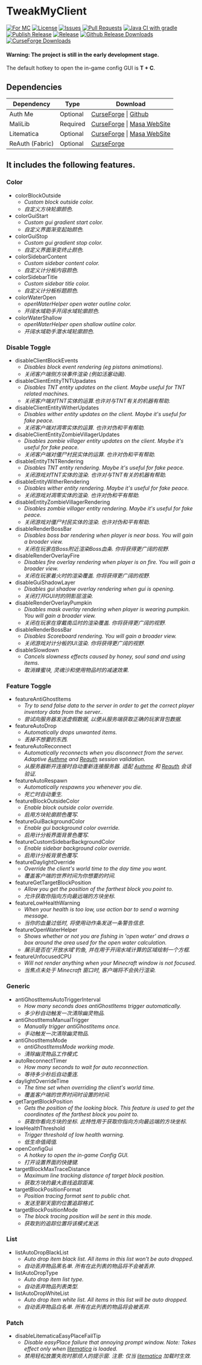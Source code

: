 # TweakMyClient
[![For MC](http://cf.way2muchnoise.eu/versions/For%20MC_478757_all.svg?badge_style=flat)](https://www.curseforge.com/minecraft/mc-mods/tweakmyclient/files)
[![License](https://img.shields.io/github/license/Hendrix-Shen/Tweak-My-Client?style=flat-square)](https://github.com/Hendrix-Shen/Tweak-My-Client/blob/main/LICENSE)
[![Issues](https://img.shields.io/github/issues/Hendrix-Shen/Tweak-My-Client?style=flat-square)](https://github.com/Hendrix-Shen/Tweak-My-Client/issues)
[![Pull Requests](https://img.shields.io/github/issues-pr/Hendrix-Shen/Tweak-My-Client?style=flat-square)](https://github.com/Hendrix-Shen/Tweak-My-Client/pulls)
[![Java CI with gradle](https://img.shields.io/github/workflow/status/Hendrix-Shen/Tweak-My-Client/Java%20CI%20with%20Gradle?label=Java%20CI%20with%20Gradle&style=flat-square)](https://github.com/Hendrix-Shen/Tweak-My-Client/actions/workflows/build.yml)
[![Publish Release](https://img.shields.io/github/workflow/status/Hendrix-Shen/Tweak-My-Client/Publish%20Release?label=Publish%20Release&style=flat-square)](https://github.com/Hendrix-Shen/Tweak-My-Client/actions/workflows/publish.yml)
[![Release](https://img.shields.io/github/v/release/Hendrix-Shen/Tweak-My-Client?include_prereleases&style=flat-square)](https://github.com/Hendrix-Shen/Tweak-My-Client/releases)
[![Github Release Downloads](https://img.shields.io/github/downloads/Hendrix-Shen/Tweak-My-Client/total?label=Github%20Release%20Downloads&style=flat-square)](https://github.com/Hendrix-Shen/Tweak-My-Client/releases)
[![CurseForge Downloads](http://cf.way2muchnoise.eu/478757.svg?badge_style=flat)](https://www.curseforge.com/minecraft/mc-mods/tweakmyclient)
#### Warning: The project is still in the early development stage.
The default hotkey to open the in-game config GUI is **T + C**.
## Dependencies
| Dependency      | Type     | Download                                                                                                                                            |
| --------------- | -------- | --------------------------------------------------------------------------------------------------------------------------------------------------- |
| Auth Me         | Optional | [CurseForge](https://www.curseforge.com/minecraft/mc-mods/auth-me) &#124; [Github](https://github.com/axieum/authme)                                |
| MaliLib         | Required | [CurseForge](https://www.curseforge.com/minecraft/mc-mods/malilib) &#124; [Masa WebSite](https://masa.dy.fi/mcmods/client_mods/?mod=malilib)        |
| Litematica      | Optional | [CurseForge](https://www.curseforge.com/minecraft/mc-mods/litematica) &#124; [Masa WebSite](https://masa.dy.fi/mcmods/client_mods/?mod=litematica)  |
| ReAuth (Fabric) | Optional | [CurseForge](https://www.curseforge.com/minecraft/mc-mods/reauth-fabric)                                                                            |
## It includes the following features.
### Color
+ colorBlockOutside
  - *Custom block outside color.*
  - *自定义方块轮廓颜色.*
+ colorGuiStart
  - *Custom gui gradient start color.*
  - *自定义界面渐变起始颜色.*
+ colorGuiStop
  - *Custom gui gradient stop color.*
  - *自定义界面渐变终止颜色.*
+ colorSidebarContent
  - *Custom sidebar content color.*
  - *自定义计分板内容颜色.*
+ colorSidebarTitle
  - *Custom sidebar title color.*
  - *自定义计分板标题颜色.*
+ colorWaterOpen
  - *openWaterHelper open water outline color.*
  - *开阔水域助手开阔水域轮廓颜色.*
+ colorWaterShallow
  - *openWaterHelper open shallow outline color.*
  - *开阔水域助手潜水域轮廓颜色.*
### Disable Toggle
+ disableClientBlockEvents
  - *Disables block event rendering (eg pistons animations).*
  - *关闭客户端侧方块事件渲染 (例如活塞动画).*
+ disableClientEntityTNTUpadates
  - *Disables TNT entity updates on the client. Maybe useful for TNT related machines.*
  - *关闭客户端对TNT实体的运算.也许对与TNT有关的机器有帮助.*
+ disableClientEntityWitherUpdates
  - *Disables wither entity updates on the client. Maybe it's useful for fake peace.*
  - *关闭客户端对凋零实体的运算. 也许对伪和平有帮助.*
+ disableClientEntityZombieVillagerUpdates
  - *Disables zombie villager entity updates on the client. Maybe it's useful for fake peace.*
  - *关闭客户端对僵尸村民实体的运算. 也许对伪和平有帮助.*
+ disableEntityTNTRendering
  - *Disables TNT entity rendering. Maybe it's useful for fake peace.*
  - *关闭游戏对TNT实体的渲染. 也许对与TNT有关的机器有帮助.*
+ disableEntityWitherRendering
  - *Disables wither entity rendering. Maybe it's useful for fake peace.*
  - *关闭游戏对凋零实体的渲染. 也许对伪和平有帮助.*
+ disableEntityZombieVillagerRendering
  - *Disables zombie villager entity rendering. Maybe it's useful for fake peace.*
  - *关闭游戏对僵尸村民实体的渲染. 也许对伪和平有帮助.*
+ disableRenderBossBar
  - *Disables boss bar rendering when player is near boss. You will gain a broader view.*
  - *关闭在玩家在Boss附近渲染Boss血条. 你将获得更广阔的视野.*
+ disableRenderOverlayFire
  - *Disables fire overlay rendering when player is on fire. You will gain a broader view.*
  - *关闭在玩家着火时的渲染覆盖. 你将获得更广阔的视野.*
+ disableGuiShadowLayer
  - *Disables gui shadow overlay rendering when gui is opening.*
  - *关闭打开GUI时的阴影层渲染.*
+ disableRenderOverlayPumpkin
  - *Disables mask overlay rendering when player is wearing pumpkin. You will gain a broader view.*
  - *关闭在玩家在穿戴南瓜时的渲染覆盖. 你将获得更广阔的视野.*
+ disableRenderBossBar
  - *Disables Scoreboard rendering. You will gain a broader view.*
  - *关闭游戏对计分板的UI渲染. 你将获得更广阔的视野.*
+ disableSlowdown
  - *Cancels slowness effects caused by honey, soul sand and using items.*
  - *取消蜂蜜块, 灵魂沙和使用物品时的减速效果.*
### Feature Toggle
+ featureAntiGhostItems
  - *Try to send false data to the server in order to get the correct player inventory data from the server..*
  - *尝试向服务器发送虚假数据, 以便从服务端获取正确的玩家背包数据.*
+ featureAutoDrop
  - *Automatically drops unwanted items.*
  - *丢掉不想要的东西.*
+ featureAutoReconnect
  - *Automatically reconnects when you disconnect from the server. Adaptive [Authme](https://www.curseforge.com/minecraft/mc-mods/auth-me) and [Reauth](https://www.curseforge.com/minecraft/mc-mods/reauth-fabric) session validation.*
  - *从服务器断开连接时自动重新连接服务器. 适配 [Authme](https://www.curseforge.com/minecraft/mc-mods/auth-me) 和 [Reauth](https://www.curseforge.com/minecraft/mc-mods/reauth-fabric) 会话验证.*
+ featureAutoRespawn
  - *Automatically respawns you whenever you die.*
  - *死亡时自动重生.*
+ featureBlockOutsideColor
  - *Enable block outside color override.*
  - *启用方块轮廓颜色覆写.*
+ featureGuiBackgroundColor
  - *Enable gui background color override.*
  - *启用计分板界面背景色覆写.*
+ featureCustomSidebarBackgroundColor
  - *Enable sidebar background color override.*
  - *启用计分板背景色覆写.*
+ featureDaylightOverride
  - *Override the client's world time to the day time you want.*
  - *覆盖客户端的世界时间为你想要的时间.*
+ featureGetTargetBlockPosition
  - *Allow you get the position of the farthest block you point to.*
  - *允许获取你指向方向最远端的方块坐标.*
+ featureLowHealthWarning
  - *When your health is too low, use action bar to send a warning message.*
  - *当你的血量过低时, 将使用动作条发送一条警告信息.*
+ featureOpenWaterHelper
  - *Shows whether or not you are fishing in 'open water' and draws a box around the area used for the open water calculation.*
  - *展示是否在'开放水域'钓鱼, 并在用于开阔水域计算的区域绘制一个方框.*
+ featureUnfocusedCPU
  - *Will not render anything when your Minecraft window is not focused.*
  - *当焦点未处于 Minecraft 窗口时, 客户端将不会执行渲染.*
### Generic
+ antiGhostItemsAutoTriggerInterval
  - *How many seconds does antiGhostItems trigger automatically.*
  - *多少秒自动触发一次清除幽灵物品.*
+ antiGhostItemsManualTrigger
  - *Manually trigger antiGhostItems once.*
  - *手动触发一次清除幽灵物品.*
+ antiGhostItemsMode
  - *antiGhostItemsMode working mode.*
  - *清除幽灵物品工作模式.*
+ autoReconnectTimer
  - *How many seconds to wait for auto reconnection.*
  - *等待多少秒后自动重连.*
+ daylightOverrideTime
  - *The time set when overriding the client's world time.*
  - *覆盖客户端的世界时间时设置的时间.*
+ getTargetBlockPosition
  - *Gets the position of the looking block. This feature is used to get the coordinates of the farthest block you point to.*
  - *获取你看向方块的坐标. 此特性用于获取你指向方向最远端的方块坐标.*
+ lowHealthThreshold
  - *Trigger threshold of low health warning.*
  - *低生命值阈值.*
+ openConfigGui
  - *A hotkey to open the in-game Config GUI.*
  - *打开设置界面的快捷键.*
+ targetBlockMaxTraceDistance
  - *Maximum line tracking distance of target block position.*
  - *获取方块的最大直线追踪距离.*
+ targetBlockPositionFormat
  - *Position tracing format sent to public chat.*
  - *发送至聊天窗的位置追踪格式.*
+ targetBlockPositionMode
  - *The block tracing position will be sent in this mode.*
  - *获取到的追踪位置将该模式发送.*
### List
+ listAutoDropBlackList
  - *Auto drop item black list. All items in this list won't be auto dropped.*
  - *自动丢弃物品黑名单. 所有在此列表的物品将不会被丢弃.*
+ listAutoDropType
  - *Auto drop item list type.*
  - *自动丢弃物品列表类型.*
+ listAutoDropWhiteList
  - *Auto drop item white list. All items in this list will be auto dropped.*
  - *自动丢弃物品白名单. 所有在此列表的物品将会被丢弃.*
### Patch
+ disableLitematicaEasyPlaceFailTip
  - *Disable easyPlace failure that annoying prompt window. Note: Takes effect only when [litematica](https://www.curseforge.com/minecraft/mc-mods/litematica) is loaded.*
  - *禁用轻松放置失败时那烦人的提示窗. 注意: 仅当 [litematica](https://www.curseforge.com/minecraft/mc-mods/litematica) 加载时生效.*